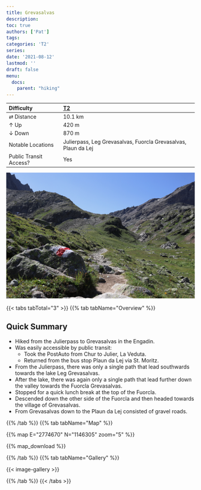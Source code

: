 ```yaml
---
title: Grevasalvas
description: 
toc: true
authors: ['Pat']
tags:
categories: 'T2'
series:
date: '2021-08-12'
lastmod: ''
draft: false
menu:
  docs:
    parent: "hiking"
---
```

<link href="../../../style.css" rel="stylesheet"></link>

| Difficulty | [T2](../overview/#wanderskala) |
| :--- | :--- |
| &#8644; Distance | 10.1 km |
| &#8593; Up | 420 m |
| &#8595; Down | 870 m |
| Notable Locations | Julierpass, Leg Grevasalvas, Fuorcla Grevasalvas, Plaun da Lej |
| Public Transit Access? | Yes |

![](IMG_1844.JPG "Hiking down the quiet valley of Grevasalvas from the Julierpass to (near) the Malojapass.")


{{< tabs tabTotal="3" >}}
{{% tab tabName="Overview" %}}

## Quick Summary

- Hiked from the <hl>Julierpass</hl> to <hl>Grevasalvas</hl> in the Engadin.
- Was easily accessible by public transit:
  - Took the PostAuto from <hl>Chur</hl> to <hl>Julier, La Veduta</hl>.
  - Returned from the bus stop <hl>Plaun da Lej</hl> via <hl>St. Moritz</hl>.
- From the Julierpass, there was only a single path that lead southwards towards the lake <hl>Leg Grevasalvas</hl>.
- After the lake, there was again only a single path that lead further down the valley towards the <hl>Fuorcla Grevasalvas</hl>.
- Stopped for a quick lunch break at the top of the Fuorcla.
- Descended down the other side of the Fuorcla and then headed towards the village of <hl>Grevasalvas</hl>.
- From Grevasalvas down to the <hl>Plaun da Lej</hl> consisted of gravel roads.

{{% /tab %}}
{{% tab tabName="Map" %}}

{{% map E="2774670" N="1146305" zoom="5" %}}

{{% map_download %}}

{{% /tab %}}
{{% tab tabName="Gallery" %}}

{{< image-gallery >}}

{{% /tab %}}
{{< /tabs >}}